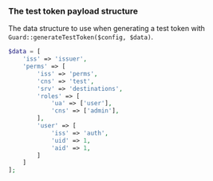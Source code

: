 ### The test token payload structure

The data structure to use when generating a test token with `Guard::generateTestToken($config, $data)`.

```php
$data = [
    'iss' => 'issuer',
    'perms' => [
        'iss' => 'perms',
        'cns' => 'test',
        'srv' => 'destinations',
        'roles' => [
            'ua' => ['user'],
            'cns' => ['admin'],
        ],
        'user' => [
            'iss' => 'auth',
            'uid' => 1,
            'aid' => 1,
        ]
    ]
];
```